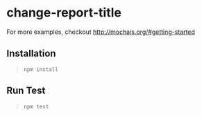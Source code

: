 change-report-title
===================

For more examples, checkout http://mochajs.org/#getting-started

## Installation

> `npm install`

## Run Test

> `npm test`
